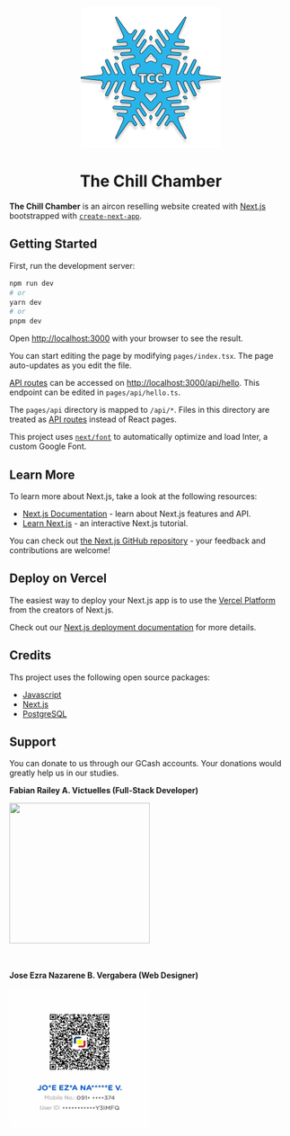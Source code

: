 <center><img src=".\public\logotcc.png" width = "250" height = "250" ></center>
<center><h1>The Chill Chamber</h1></center>

**The Chill Chamber** is an aircon reselling website created with [Next.js](https://nextjs.org/) bootstrapped with [`create-next-app`](https://github.com/vercel/next.js/tree/canary/packages/create-next-app).

## Getting Started

First, run the development server:

```bash
npm run dev
# or
yarn dev
# or
pnpm dev
```

Open [http://localhost:3000](http://localhost:3000) with your browser to see the result.

You can start editing the page by modifying `pages/index.tsx`. The page auto-updates as you edit the file.

[API routes](https://nextjs.org/docs/api-routes/introduction) can be accessed on [http://localhost:3000/api/hello](http://localhost:3000/api/hello). This endpoint can be edited in `pages/api/hello.ts`.

The `pages/api` directory is mapped to `/api/*`. Files in this directory are treated as [API routes](https://nextjs.org/docs/api-routes/introduction) instead of React pages.

This project uses [`next/font`](https://nextjs.org/docs/basic-features/font-optimization) to automatically optimize and load Inter, a custom Google Font.

## Learn More

To learn more about Next.js, take a look at the following resources:

- [Next.js Documentation](https://nextjs.org/docs) - learn about Next.js features and API.
- [Learn Next.js](https://nextjs.org/learn) - an interactive Next.js tutorial.

You can check out [the Next.js GitHub repository](https://github.com/vercel/next.js/) - your feedback and contributions are welcome!

## Deploy on Vercel

The easiest way to deploy your Next.js app is to use the [Vercel Platform](https://vercel.com/new?utm_medium=default-template&filter=next.js&utm_source=create-next-app&utm_campaign=create-next-app-readme) from the creators of Next.js.

Check out our [Next.js deployment documentation](https://nextjs.org/docs/deployment) for more details.

## Credits
Ths project uses the following open source packages:
- [Javascript](https://www.javascript.com/)
- [Next.js](https://nextjs.org/)
- [PostgreSQL](https://www.pgsclusters.com/pgs-tutorials/)


## Support

You can donate to us through our GCash accounts. Your donations would greatly help us in our studies.

**Fabian Railey A. Victuelles (Full-Stack Developer)**

<img src=".\public\Rgcash.jpg" width = "250" height = "250" >

&nbsp;

**Jose Ezra Nazarene B. Vergabera (Web Designer)**

<img src=".\public\EZgcash.jpg" width = "250" height = "250" >